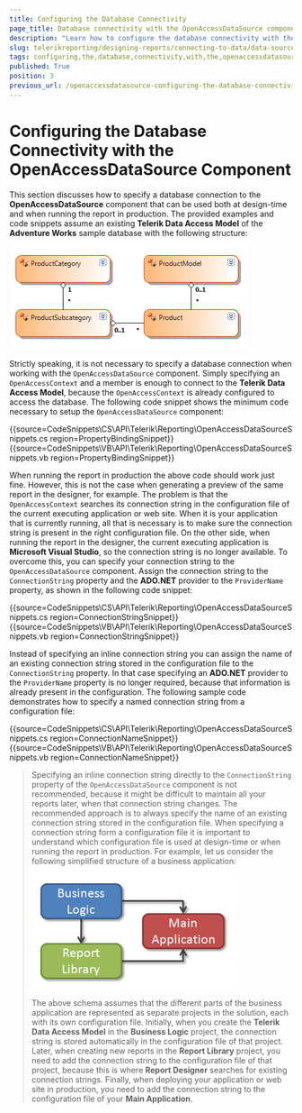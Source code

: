 ```yaml
---
title: Configuring the Database Connectivity
page_title: Database connectivity with the OpenAccessDataSource component
description: "Learn how to configure the database connectivity with the OpenAccessDataSource component in Telerik Reporting."
slug: telerikreporting/designing-reports/connecting-to-data/data-source-components/openaccessdatasource-component/configuring-the-database-connectivity-with-the-openaccessdatasource-component
tags: configuring,the,database,connectivity,with,the,openaccessdatasource,component
published: True
position: 3
previous_url: /openaccessdatasource-configuring-the-database-connectivity
---
```


# Configuring the Database Connectivity with the OpenAccessDataSource Component

This section discusses how to specify a database connection to the __OpenAccessDataSource__ component that can be used both at design-time and when running the report in production. The provided examples and code snippets assume an existing __Telerik Data Access Model__ of the __Adventure Works__ sample database with the following structure:

![The structure of the Telerik Data Access Model of the Adventure Works sample database we are going to use in the examples](images/DataSources/OpenAccessDataSourceAdventureWorksEntityModel.png)

Strictly speaking, it is not necessary to specify a database connection when working with the `OpenAccessDataSource` component. Simply specifying an `OpenAccessContext` and a member is enough to connect to the __Telerik Data Access Model__, because the `OpenAccessContext` is already configured to access the database. The following code snippet shows the minimum code necessary to setup the `OpenAccessDataSource` component:

{{source=CodeSnippets\CS\API\Telerik\Reporting\OpenAccessDataSourceSnippets.cs region=PropertyBindingSnippet}}
{{source=CodeSnippets\VB\API\Telerik\Reporting\OpenAccessDataSourceSnippets.vb region=PropertyBindingSnippet}}

When running the report in production the above code should work just fine. However, this is not the case when generating a preview of the same report in the designer, for example. The problem is that the `OpenAccessContext` searches its connection string in the configuration file of the current executing application or web site. When it is your application that is currently running, all that is necessary is to make sure the connection string is present in the right configuration file. On the other side, when running the report in the designer, the current executing application is __Microsoft Visual Studio__, so the connection string is no longer available. To overcome this, you can specify your connection string to the `OpenAccessDataSource` component. Assign the connection string to the `ConnectionString` property and the __ADO.NET__ provider to the `ProviderName` property, as shown in the following code snippet:

{{source=CodeSnippets\CS\API\Telerik\Reporting\OpenAccessDataSourceSnippets.cs region=ConnectionStringSnippet}}
{{source=CodeSnippets\VB\API\Telerik\Reporting\OpenAccessDataSourceSnippets.vb region=ConnectionStringSnippet}}

Instead of specifying an inline connection string you can assign the name of an existing connection string stored in the configuration file to the `ConnectionString` property. In that case specifying an __ADO.NET__ provider to the `ProviderName` property is no longer required, because that information is already present in the configuration. The following sample code demonstrates how to specify a named connection string from a configuration file: 

{{source=CodeSnippets\CS\API\Telerik\Reporting\OpenAccessDataSourceSnippets.cs region=ConnectionNameSnippet}}
{{source=CodeSnippets\VB\API\Telerik\Reporting\OpenAccessDataSourceSnippets.vb region=ConnectionNameSnippet}}

> Specifying an inline connection string directly to the `ConnectionString` property of the `OpenAccessDataSource` component is not recommended, because it might be difficult to maintain all your reports later, when that connection string changes. The recommended approach is to always specify the name of an existing connection string stored in the configuration file. When specifying a connection string form a configuration file it is important to understand which configuration file is used at design-time or when running the report in production. For example, let us consider the following simplified structure of a business application: 
>
> ![Simplified structure of a business application](images/DataSources/BusinessApplicationStructure.png)
>
> The above schema assumes that the different parts of the business application are represented as separate projects in the solution, each with its own configuration file. Initially, when you create the __Telerik Data Access Model__ in the __Business Logic__ project, the connection string is stored automatically in the configuration file of that project. Later, when creating new reports in the __Report Library__ project, you need to add the connection string to the configuration file of that project, because this is where __Report Designer__ searches for existing connection strings. Finally, when deploying your application or web site in production, you need to add the connection string to the configuration file of your __Main Application__.
